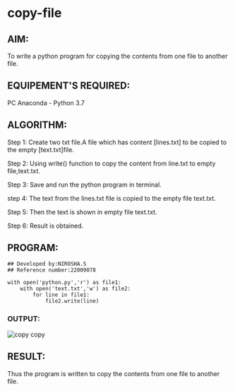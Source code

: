 # copy-file
## AIM:
To write a python program for copying the contents from one file to another file.

## EQUIPEMENT'S REQUIRED: 
PC
Anaconda - Python 3.7

## ALGORITHM: 
Step 1:
Create two txt file.A file which has content [lines.txt] to be copied to the empty [text.txt]file.

Step 2: 
Using write() function to copy the content from line.txt to empty file,text.txt.

Step 3:
 Save and run the python program in terminal.

step 4:
 The text from the lines.txt file is copied to the empty file text.txt.

Step 5:
 Then the text is shown in empty file text.txt.

Step 6:
 Result is obtained.

## PROGRAM:
```
## Developed by:NIROSHA.S
## Reference number:22009078

with open('python.py','r') as file1:
    with open('text.txt','w') as file2:
        for line in file1:
            file2.write(line)
```
### OUTPUT:


![copy copy](https://user-images.githubusercontent.com/121418437/215252274-b2103aa2-add7-48f7-b2b4-3373d422da81.PNG)


## RESULT:
Thus the program is written to copy the contents from one file to another file.
